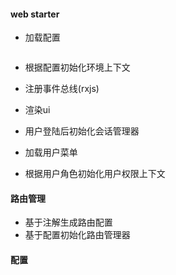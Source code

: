 

#### web starter

- 加载配置
```
```

- 根据配置初始化环境上下文

- 注册事件总线(rxjs)

- 渲染ui

- 用户登陆后初始化会话管理器

- 加载用户菜单

- 根据用户角色初始化用户权限上下文


#### 路由管理

- 基于注解生成路由配置
- 基于配置初始化路由管理器

#### 配置
